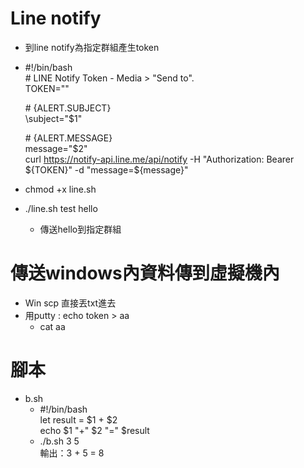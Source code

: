 # Line notify
* 到line notify為指定群組產生token
* #!/bin/bash    
  \# LINE Notify Token - Media > "Send to".    
  TOKEN=""    
    
  \# {ALERT.SUBJECT}    
  \subject="$1"    

  \# {ALERT.MESSAGE}    
  message="$2"    
  curl https://notify-api.line.me/api/notify -H "Authorization: Bearer ${TOKEN}" -d "message=${message}"
* chmod +x line.sh
* ./line.sh test hello
  * 傳送hello到指定群組


# 傳送windows內資料傳到虛擬機內
* Win scp 直接丟txt進去
* 用putty : echo token > aa
    * cat aa

# 腳本
* b.sh
  * #!/bin/bash    
    let result = $1 + $2    
    echo $1 "+" $2 "=" $result    
  * ./b.sh 3 5    
    輸出：3 + 5 = 8
